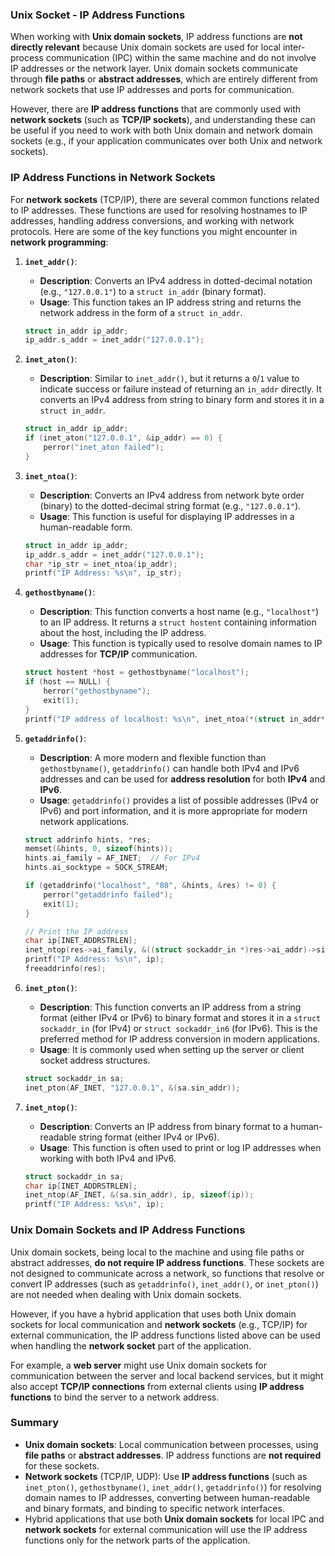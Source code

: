### **Unix Socket - IP Address Functions**

When working with **Unix domain sockets**, IP address functions are **not directly relevant** because Unix domain sockets are used for local inter-process communication (IPC) within the same machine and do not involve IP addresses or the network layer. Unix domain sockets communicate through **file paths** or **abstract addresses**, which are entirely different from network sockets that use IP addresses and ports for communication.

However, there are **IP address functions** that are commonly used with **network sockets** (such as **TCP/IP sockets**), and understanding these can be useful if you need to work with both Unix domain and network domain sockets (e.g., if your application communicates over both Unix and network sockets).

### **IP Address Functions in Network Sockets**

For **network sockets** (TCP/IP), there are several common functions related to IP addresses. These functions are used for resolving hostnames to IP addresses, handling address conversions, and working with network protocols. Here are some of the key functions you might encounter in **network programming**:

1. **`inet_addr()`**:
   - **Description**: Converts an IPv4 address in dotted-decimal notation (e.g., `"127.0.0.1"`) to a `struct in_addr` (binary format).
   - **Usage**: This function takes an IP address string and returns the network address in the form of a `struct in_addr`.

   ```c
   struct in_addr ip_addr;
   ip_addr.s_addr = inet_addr("127.0.0.1");
   ```

2. **`inet_aton()`**:
   - **Description**: Similar to `inet_addr()`, but it returns a `0`/`1` value to indicate success or failure instead of returning an `in_addr` directly. It converts an IPv4 address from string to binary form and stores it in a `struct in_addr`.

   ```c
   struct in_addr ip_addr;
   if (inet_aton("127.0.0.1", &ip_addr) == 0) {
       perror("inet_aton failed");
   }
   ```

3. **`inet_ntoa()`**:
   - **Description**: Converts an IPv4 address from network byte order (binary) to the dotted-decimal string format (e.g., `"127.0.0.1"`).
   - **Usage**: This function is useful for displaying IP addresses in a human-readable form.

   ```c
   struct in_addr ip_addr;
   ip_addr.s_addr = inet_addr("127.0.0.1");
   char *ip_str = inet_ntoa(ip_addr);
   printf("IP Address: %s\n", ip_str);
   ```

4. **`gethostbyname()`**:
   - **Description**: This function converts a host name (e.g., `"localhost"`) to an IP address. It returns a `struct hostent` containing information about the host, including the IP address.
   - **Usage**: This function is typically used to resolve domain names to IP addresses for **TCP/IP** communication.

   ```c
   struct hostent *host = gethostbyname("localhost");
   if (host == NULL) {
       herror("gethostbyname");
       exit(1);
   }
   printf("IP address of localhost: %s\n", inet_ntoa(*(struct in_addr*)host->h_addr_list[0]));
   ```

5. **`getaddrinfo()`**:
   - **Description**: A more modern and flexible function than `gethostbyname()`, `getaddrinfo()` can handle both IPv4 and IPv6 addresses and can be used for **address resolution** for both **IPv4** and **IPv6**.
   - **Usage**: `getaddrinfo()` provides a list of possible addresses (IPv4 or IPv6) and port information, and it is more appropriate for modern network applications.

   ```c
   struct addrinfo hints, *res;
   memset(&hints, 0, sizeof(hints));
   hints.ai_family = AF_INET;  // For IPv4
   hints.ai_socktype = SOCK_STREAM;

   if (getaddrinfo("localhost", "80", &hints, &res) != 0) {
       perror("getaddrinfo failed");
       exit(1);
   }

   // Print the IP address
   char ip[INET_ADDRSTRLEN];
   inet_ntop(res->ai_family, &((struct sockaddr_in *)res->ai_addr)->sin_addr, ip, sizeof(ip));
   printf("IP Address: %s\n", ip);
   freeaddrinfo(res);
   ```

6. **`inet_pton()`**:
   - **Description**: This function converts an IP address from a string format (either IPv4 or IPv6) to binary format and stores it in a `struct sockaddr_in` (for IPv4) or `struct sockaddr_in6` (for IPv6). This is the preferred method for IP address conversion in modern applications.
   - **Usage**: It is commonly used when setting up the server or client socket address structures.

   ```c
   struct sockaddr_in sa;
   inet_pton(AF_INET, "127.0.0.1", &(sa.sin_addr));
   ```

7. **`inet_ntop()`**:
   - **Description**: Converts an IP address from binary format to a human-readable string format (either IPv4 or IPv6).
   - **Usage**: This function is often used to print or log IP addresses when working with both IPv4 and IPv6.

   ```c
   struct sockaddr_in sa;
   char ip[INET_ADDRSTRLEN];
   inet_ntop(AF_INET, &(sa.sin_addr), ip, sizeof(ip));
   printf("IP Address: %s\n", ip);
   ```

### **Unix Domain Sockets and IP Address Functions**
Unix domain sockets, being local to the machine and using file paths or abstract addresses, **do not require IP address functions**. These sockets are not designed to communicate across a network, so functions that resolve or convert IP addresses (such as `getaddrinfo()`, `inet_addr()`, or `inet_pton()`) are not needed when dealing with Unix domain sockets.

However, if you have a hybrid application that uses both Unix domain sockets for local communication and **network sockets** (e.g., TCP/IP) for external communication, the IP address functions listed above can be used when handling the **network socket** part of the application.

For example, a **web server** might use Unix domain sockets for communication between the server and local backend services, but it might also accept **TCP/IP connections** from external clients using **IP address functions** to bind the server to a network address.

### **Summary**
- **Unix domain sockets**: Local communication between processes, using **file paths** or **abstract addresses**. IP address functions are **not required** for these sockets.
- **Network sockets** (TCP/IP, UDP): Use **IP address functions** (such as `inet_pton()`, `gethostbyname()`, `inet_addr()`, `getaddrinfo()`) for resolving domain names to IP addresses, converting between human-readable and binary formats, and binding to specific network interfaces.
- Hybrid applications that use both **Unix domain sockets** for local IPC and **network sockets** for external communication will use the IP address functions only for the network parts of the application.
